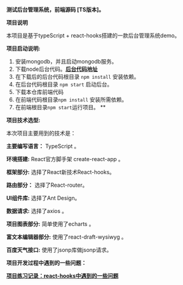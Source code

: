 **测试后台管理系统，前端源码 [TS版本]。**

**项目说明**

本项目是基于typeScript + react-hooks搭建的一款后台管理系统demo。

**项目启动说明:**

1. 安装mongodb，并且启动mongodb服务。
2. 下载node后台代码。[**后台代码地址**](https://github.com/lmxyjy/admin_final)
3. 在下载后的后台代码根目录 `npm install` 安装依赖。
4. 在后台代码根目录 `npm start` 启动后台。
5. 下载本仓库前端代码
6. 在前端代码根目录`npm install` 安装所需依赖。
7. 在前端根目录`npm start`运行项目。 **

**项目技术选型:**

本次项目主要用到的技术是：

**主要编写语言：** TypeScript 。

**环境搭建:** React官方脚手架 create-react-app 。

**框架部分:** 选择了React新技术React-hooks。

**路由部分：** 选择了React-router。

**UI组件库:** 选择了Ant Design。

**数据请求:** 选择了axios 。

**项目图表部分:** 简单使用了echarts 。

**富文本编辑器部分:** 使用了react-draft-wysiwyg 。

**百度天气接口:** 使用了jsonp库做jsonp请求。

**项目开发过程中遇到的一些问题：**

[**项目练习记录：react-hooks中遇到的一些问题**](https://lmxyjy.github.io/react-hooks%E4%B8%AD%E7%9A%84%E4%B8%80%E4%BA%9B%E9%97%AE%E9%A2%98/)